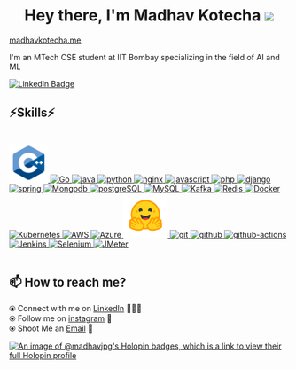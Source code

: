 <h1 align="center">Hey there, I'm Madhav Kotecha <img src="https://media.giphy.com/media/hvRJCLFzcasrR4ia7z/giphy.gif" width="35"></h1>

<a href="https://madhavkotecha.me">madhavkotecha.me</a>

I'm an MTech CSE student at IIT Bombay specializing in the field of AI and ML

[![Linkedin Badge](https://img.shields.io/badge/-Madhav_Kotecha-blue?style=flat-square&logo=Linkedin&logoColor=white&link=https://www.linkedin.com/in/madhav-kotecha/)](https://www.linkedin.com/in/madhav-kotecha/)

## ⚡Skills⚡

<br>

<div align="left">

<a href="https://isocpp.org/" target="_blank">
<img src="https://github.com/vscode-icons/vscode-icons/blob/master/icons/file_type_cpp3.svg" alt="C++" width=70 title="C++"/>
</a>
<a href="https://go.dev/" target="_blank">
<img src="https://www.vectorlogo.zone/logos/golang/golang-icon.svg" alt="Go" width=70 title="GO"/>
</a>
<a href="https://www.java.com/" target="_blank">
<img src="https://www.vectorlogo.zone/logos/java/java-icon.svg" alt="java" width=35 title="java"/>
</a>
<a href="https://www.python.org/" target="_blank">
<img src="https://www.vectorlogo.zone/logos/python/python-icon.svg" alt="python" width=35 title="python"/>
</a>
<a href="https://www.nginx.com/" target="_blank">
<img src="https://www.vectorlogo.zone/logos/nginx/nginx-icon.svg" alt="nginx" width=35 title="nginx"/>
</a>
<a href="https://developer.mozilla.org/en-US/docs/Web/JavaScript" target="_blank">
<img src="https://upload.vectorlogo.zone/logos/javascript/images/239ec8a4-163e-4792-83b6-3f6d96911757.svg" alt="javascript" width=35 title="javascript"/>
</a>
<a href="https://www.php.net/" target="_blank">
<img src="https://www.vectorlogo.zone/logos/php/php-icon.svg" alt="php" width=35 title="php"/>
</a>
<a href="https://www.djangoproject.com/" target="_blank">
<img src="https://www.vectorlogo.zone/logos/djangoproject/djangoproject-ar21.svg" alt="django" width=35 title="django"/>
</a>
<a href="https://spring.io/projects/spring-boot" target="_blank">
<img src="https://www.vectorlogo.zone/logos/springio/springio-ar21.svg" alt="spring" width=35 title="spring"/>
</a>




<a href="https://www.mongodb.com/" target="_blank">
<img src="https://www.vectorlogo.zone/logos/mongodb/mongodb-icon.svg" alt="Mongodb" width=35 title="MongoDB"/>
</a>
<a href="https://www.postgresql.org/" target="_blank">
<img src="https://www.vectorlogo.zone/logos/postgresql/postgresql-ar21.svg" alt="postgreSQL" width=80 title="postgreSQL"/>
</a>
<a href="https://www.mysql.com/" target="_blank">
<img src="https://www.vectorlogo.zone/logos/mysql/mysql-ar21.svg" alt="MySQL" width=80 title="MySQL"/>
</a>
<a href="https://kafka.apache.org/" target="_blank">
<img src="https://www.vectorlogo.zone/logos/apache_kafka/apache_kafka-ar21.svg" alt="Kafka" width=80 title="Kafka"/>
</a>
<a href="https://redis.io/" target="_blank">
<img src="https://www.vectorlogo.zone/logos/redis/redis-ar21.svg" alt="Redis" width=80 title="REDIS"/>
</a>

<a href="https://www.docker.com/" target="_blank">
<img src="https://www.vectorlogo.zone/logos/docker/docker-icon.svg" alt="Docker" width=35 title="Docker"/>
</a>
<a href="https://kubernetes.io/" target="_blank">
<img src="https://www.vectorlogo.zone/logos/kubernetes/kubernetes-icon.svg" alt="Kubernetes" width=35 title="Kubernetes"/>
</a>
<a href="https://aws.amazon.com/" target="_blank">
<img src="https://www.vectorlogo.zone/logos/amazon_aws/amazon_aws-ar21.svg" alt="AWS" width=80 title="AWS"/>
</a>
<a href="https://azure.microsoft.com/" target="_blank">
<img src="https://www.vectorlogo.zone/logos/microsoft_azure/microsoft_azure-ar21.svg" alt="Azure" width=80 title="Azure"/>
</a>
<a href="https://huggingface.co/" target="_blank">
<img src="https://github.com/walkxcode/dashboard-icons/blob/main/svg/hugging-face.svg" alt="HuggingFace" width=80 title="HuggingFace"/>
</a>
    
<a href="https://git-scm.com/" target="_blank">
<img src="https://www.vectorlogo.zone/logos/git-scm/git-scm-icon.svg" alt="git" width=35 title="git"/>
</a>
<a href="https://github.com/" target="_blank">
<img src="https://www.vectorlogo.zone/logos/github/github-icon.svg" alt="github" width=35 title="github"/>
</a>
<a href="https://github.com/features/actions" target="_blank">
<img src="https://github.githubassets.com/images/modules/site/features/actions-icon-actions.svg" alt="github-actions" width=35 title="github actions"/>
</a>
<a href="https://www.jenkins.io/" target="_blank">
<img src="https://www.vectorlogo.zone/logos/jenkins/jenkins-icon.svg" alt="Jenkins" width=35 title="Jenkins"/>
</a>
<a href="https://www.selenium.dev/" target="_blank">
<img src="https://github.com/gilbarbara/logos/blob/main/logos/selenium.svg" alt="Selenium" width=35 title="Selenium"/>
</a>
<a href="https://jmeter.apache.org/" target="_blank">
<img src="https://github.com/vinceliuice/Fluent-icon-theme/blob/master/src/scalable/apps/jmeter.svg" alt="JMeter" width=35 title="JMeter"/>
</a>

<!-- Is commented things even technology? 
 Ok, jokeas apart, I will learn in future if requirement appears suddenly :) -->
<!-- <a href="https://nodejs.org/en/" target="_blank">
<img src="https://www.vectorlogo.zone/logos/nodejs/nodejs-icon.svg" alt="Node.js" width=35 title="node.js"/> 
</a> -->
<!-- <a href="https://expressjs.com/" target="_blank">
<img src="https://www.vectorlogo.zone/logos/expressjs/expressjs-ar21.svg" alt="Express.js" width=80 title="Express.js"/>
</a> -->
<!-- <a href="https://nextjs.org/" target="_blank">
<img src="https://upload.wikimedia.org/wikipedia/commons/8/8e/Nextjs-logo.svg" alt="Nextess.js" width=70 title="Next.js"/>
</a> -->
<!-- <a href="https://www.typescriptlang.org/" target="_blank">
<img src="https://www.vectorlogo.zone/logos/typescriptlang/typescriptlang-icon.svg" alt="typescript" width=35 title="typescript"/>
</a> -->
<!-- <a href="https://reactjs.org/" target="_blank">
<img src="https://www.vectorlogo.zone/logos/reactjs/reactjs-icon.svg" alt="react.js" width=35 title="react.js"/>
</a> -->
<!-- <a href="https://jestjs.io/" target="_blank">
<img src="https://www.vectorlogo.zone/logos/jestjsio/jestjsio-ar21.svg" alt="jest.js" width=80 title="JEST"/>
</a> -->
<!-- <a href="https://graphql.org/" target="_blank">
<img src="https://www.vectorlogo.zone/logos/graphql/graphql-icon.svg" alt="GrapgQL" width=35 title="GraphQL"/>
</a> -->
<!-- <a href="https://tailwindcss.com/" target="_blank">
<img src="https://www.vectorlogo.zone/logos/tailwindcss/tailwindcss-icon.svg" alt="Tailwind CSS" width=35 title="tailwind css"/>
</a> -->
<!-- <a href="https://www.cypress.io/" target="_blank">
<img src="https://raw.githubusercontent.com/gilbarbara/logos/c8749cfc4be0e67a266be0554282d73d967db910/logos/cypress.svg" alt="cypress" title="CYPRESS" width=80/>
</a> -->
</div>

<br />

## 📫 How to reach me?

⦿ Connect with me on [LinkedIn](https://www.linkedin.com/in/madhav-kotecha/) 👨🏻‍💻 <br>
⦿ Follow me on [instagram](https://www.instagram.com/imadhavk/) 🤩 <br>
⦿ Shoot Me an [Email](mailto:madhav.g.kotecha@gmail.com) 💌 <br>

[![An image of @madhavjpg's Holopin badges, which is a link to view their full Holopin profile](https://holopin.me/madhavjpg)](https://holopin.io/@madhavjpg)

<!--
**madhavkotecha/madhavkotecha** is a ✨ _special_ ✨ repository because its `README.md` (this file) appears on your GitHub profile.

Here are some ideas to get you started:

- 🔭 I’m currently working on ...
- 🌱 I’m currently learning ...
- 👯 I’m looking to collaborate on ...
- 🤔 I’m looking for help with ...
- 💬 Ask me about ...
- 📫 How to reach me: ...
- 😄 Pronouns: ...
- ⚡ Fun fact: ...
-->
